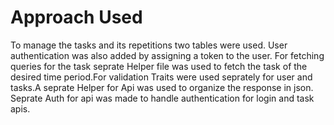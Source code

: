 <h1>Approach Used</h1>
    To manage the tasks and its repetitions two tables were used. User authentication was also added by assigning a token to the user. For fetching queries for the task seprate Helper file was used to fetch the task of the desired time period.For validation Traits were used seprately for user and tasks.A seprate Helper for Api was used to organize the response in json. Seprate Auth for api was made to handle authentication for login and task apis.
